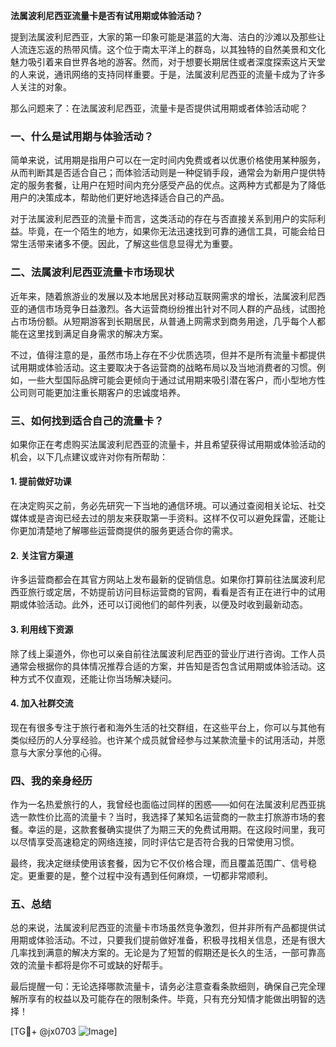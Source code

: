 **法属波利尼西亚流量卡是否有试用期或体验活动？**

提到法属波利尼西亚，大家的第一印象可能是湛蓝的大海、洁白的沙滩以及那些让人流连忘返的热带风情。这个位于南太平洋上的群岛，以其独特的自然美景和文化魅力吸引着来自世界各地的游客。然而，对于想要长期居住或者深度探索这片天堂的人来说，通讯网络的支持同样重要。于是，法属波利尼西亚的流量卡成为了许多人关注的对象。

那么问题来了：在法属波利尼西亚，流量卡是否提供试用期或者体验活动呢？

### 一、什么是试用期与体验活动？
简单来说，试用期是指用户可以在一定时间内免费或者以优惠价格使用某种服务，从而判断其是否适合自己；而体验活动则是一种促销手段，通常会为新用户提供特定的服务套餐，让用户在短时间内充分感受产品的优点。这两种方式都是为了降低用户的决策成本，帮助他们更好地选择适合自己的产品。

对于法属波利尼西亚的流量卡而言，这类活动的存在与否直接关系到用户的实际利益。毕竟，在一个陌生的地方，如果你无法迅速找到可靠的通信工具，可能会给日常生活带来诸多不便。因此，了解这些信息显得尤为重要。

### 二、法属波利尼西亚流量卡市场现状
近年来，随着旅游业的发展以及本地居民对移动互联网需求的增长，法属波利尼西亚的通信市场竞争日益激烈。各大运营商纷纷推出针对不同人群的产品线，试图抢占市场份额。从短期游客到长期居民，从普通上网需求到商务用途，几乎每个人都能在这里找到满足自身需求的解决方案。

不过，值得注意的是，虽然市场上存在不少优质选项，但并不是所有流量卡都提供试用期或体验活动。这主要取决于各运营商的战略布局以及当地消费者的习惯。例如，一些大型国际品牌可能会更倾向于通过试用期来吸引潜在客户，而小型地方性公司则可能更加注重长期客户的忠诚度培养。

### 三、如何找到适合自己的流量卡？
如果你正在考虑购买法属波利尼西亚的流量卡，并且希望获得试用期或体验活动的机会，以下几点建议或许对你有所帮助：

#### 1. 提前做好功课
在决定购买之前，务必先研究一下当地的通信环境。可以通过查阅相关论坛、社交媒体或是咨询已经去过的朋友来获取第一手资料。这样不仅可以避免踩雷，还能让你更加清楚地了解哪些运营商提供的服务更适合你的需求。

#### 2. 关注官方渠道
许多运营商都会在其官方网站上发布最新的促销信息。如果你打算前往法属波利尼西亚旅行或定居，不妨提前访问目标运营商的官网，看看是否有正在进行中的试用期或体验活动。此外，还可以订阅他们的邮件列表，以便及时收到最新动态。

#### 3. 利用线下资源
除了线上渠道外，你也可以亲自前往法属波利尼西亚的营业厅进行咨询。工作人员通常会根据你的具体情况推荐合适的方案，并告知是否包含试用期或体验活动。这种方式不仅直观，还能让你当场解决疑问。

#### 4. 加入社群交流
现在有很多专注于旅行者和海外生活的社交群组，在这些平台上，你可以与其他有类似经历的人分享经验。也许某个成员就曾经参与过某款流量卡的试用活动，并愿意与大家分享他的心得。

### 四、我的亲身经历
作为一名热爱旅行的人，我曾经也面临过同样的困惑——如何在法属波利尼西亚挑选一款性价比高的流量卡？当时，我选择了某知名运营商的一款主打旅游市场的套餐。幸运的是，这款套餐确实提供了为期三天的免费试用期。在这段时间里，我可以尽情享受高速稳定的网络连接，同时评估它是否符合我的日常使用习惯。

最终，我决定继续使用该套餐，因为它不仅价格合理，而且覆盖范围广、信号稳定。更重要的是，整个过程中没有遇到任何麻烦，一切都非常顺利。

### 五、总结
总的来说，法属波利尼西亚的流量卡市场虽然竞争激烈，但并非所有产品都提供试用期或体验活动。不过，只要我们提前做好准备，积极寻找相关信息，还是有很大几率找到满意的解决方案的。无论是为了短暂的假期还是长久的生活，一部可靠高效的流量卡都将是你不可或缺的好帮手。

最后提醒一句：无论选择哪款流量卡，请务必注意查看条款细则，确保自己完全理解所享有的权益以及可能存在的限制条件。毕竟，只有充分知情才能做出明智的选择！

[TG💪+ @jx0703 ![Image](https://github.com/user-attachments/assets/dbca1d08-cadb-493c-b0ec-ad6f7a83f270)]